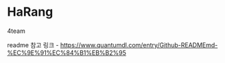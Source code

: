 # HaRang
4team

readme 참고 링크 - https://www.quantumdl.com/entry/Github-READMEmd-%EC%9E%91%EC%84%B1%EB%B2%95
